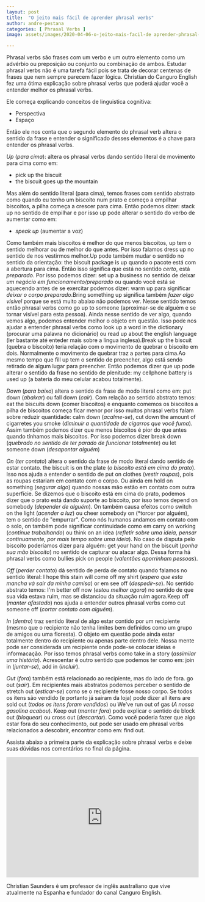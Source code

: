 ```yaml
---
layout: post
title:  "O jeito mais fácil de aprender phrasal verbs"
author: andre-pestana
categories: [ Phrasal Verbs ]
image: assets/images/2020-04-06-o-jeito-mais-facil-de aprender-phrasal-verbs/01.jpg

---
```


Phrasal verbs são frases com um verbo e um outro elemento como um advérbio ou preposição ou conjunto ou combinação de ambos. Estudar phrasal verbs não é uma tarefa fácil pois se trata de decorar centenas de frases que nem sempre parecem fazer lógica. Christian do Canguro English fez uma ótima explicação sobre phrasal verbs que poderá ajudar você a entender melhor os phrasal verbs.

Ele começa explicando conceitos de linguistica cognitiva:

- Perspectiva
- Espaço 

Então ele nos conta que o segundo elemento do phrasal verb altera o sentido da frase e entender o significado desses elementos é a chave para entender os phrasal verbs.

*<say-it>Up</say-it>* (*para cima*): altera os phrasal verbs dando sentido literal de movimento para cima como em: 
  - <say-it>pick up the biscuit</say-it>
  - <say-it>the biscuit goes up the mountain</say-it>

Mas além do sentido literal (para cima), temos frases com sentido abstrato como quando eu tenho um biscoito num prato e começo a empilhar biscoitos, a pilha começa a crescer para cima. Então podemos dizer: <say-it>stack up</say-it> no sentido de empilhar e por isso <say-it>up</say-it> pode alterar o sentido do verbo de aumentar como em:
  - *<say-it>speak up</say-it>* (aumentar a voz)

Como também mais biscoitos é melhor do que menos biscoitos, <say-it>up</say-it> tem o sentido melhorar ou de melhor do que antes. Por isso falamos <say-it>dress up</say-it> no sentido de nos vestirmos melhor.<say-it>Up</say-it> pode também mudar o sentido no sentido da orientação: <say-it>the biscuit package is up</say-it> quando o pacote está com a abertura para cima. Então isso significa que está no sentido *certo*, está *preparado*. Por isso podemos dizer: <say-it>set up a business</say-it> no sentido de deixar *um negócio em funcionamento/preparado* ou quando você está se aquecendo antes de se exercitar podemos dizer: <say-it>warm up</say-it> para significar *deixar o corpo preparado*.<say-it>Bring something up</say-it> significa também *fazer algo visível* porque se está muito abaixo não podemos ver. Nesse sentido temos então phrasal verbs como <say-it>go up to someone</say-it> (aproximar-se de alguém e se tornar visível para esta pessoa). Ainda nesse sentido de ver algo, quando vemos algo, podemos entender melhor o objeto em questão. Isso pode nos ajudar a entender phrasal verbs como <say-it>look up a word in the dictionary</say-it> (procurar uma palavra no dicionário) ou <say-it>read up about the english language</say-it> (ler bastante até enteder mais sobre a língua inglesa).<say-it>Break up the biscuit</say-it> (quebra o biscoito) teria relação com o movimento de quebrar o biscoito em dois. Normalmente o movimento de quebrar traz a partes para cima.Ao mesmo tempo que <say-it>fill up</say-it> tem o sentido de preencher, algo está sendo retirado de algum lugar para preencher. Então podemos dizer que <say-it>up</say-it> pode alterar o sentido da frase no sentido de plenitude: <say-it>my cellphone battery is used up</say-it> (a bateria do meu celular acabou totalmente).

*<say-it>Down</say-it>* (*para baixo*) altera o sentido da frase de modo literal como em: <say-it>put down</say-it> (*abaixar*) ou <say-it>fall down</say-it> (*cair*). Com relação ao sentido abstrato temos: <say-it>eat the biscuits down</say-it> (comer biscoitos) e enquanto comemos os biscoitos a pilha de biscoitos começa ficar menor por isso muitos phrasal verbs falam sobre reduzir quantidade: <say-it>calm down</say-it> (*acalme-se*), <say-it>cut down the amount of cigarretes you smoke</say-it> (*diminuir a quantidade de cigarros que você fuma*). Assim também podemos dizer que menos biscoitos é pior do que antes quando tínhamos mais biscoitos. Por isso podemos dizer <say-it>break down</say-it> (*quebrado no sentido de ter parado de funcionar totalmente*) ou <say-it>let someone down</say-it> (*desapontar alguém*) 

*<say-it>On</say-it>* (*ter contato*) altera o sentido da frase de modo literal dando sentido de estar contato. <say-it>the biscuit is on the plate</say-it> (*o biscoito está em cima do prato*). Isso nos ajuda a entender o sentido de <say-it>put on clothes</say-it> (*vestir roupas*), pois as roupas estariam em contato com o corpo. Ou ainda em <say-it>hold on something</say-it> (*segurar algo*) quando nossas mão estão em contato com outra superfície.
Se dizemos que o biscoito está em cima do prato, podemos dizer que o prato está dando suporte ao biscoito, por isso temos <say-it>depend on somebody</say-it> (*depender de alguém*). <say-it>On</say-it> também causa efeitos como <say-it>switch on the light</say-it> (*acender a luz*) ou <say-it>cheer somebody on</say-it> (*torcer por alguém), tem o sentido de "empurrar".
Como nós humanos andamos em contato com o solo, <say-it>on</say-it> também pode significar continuidade como em <say-it>carry on working</say-it> (*continue trabalhando*) ou <say-it>think on an idea</say-it> (*refletir sobre uma ideia, pensar continuamente, por mais tempo sobre uma ideia*).
No caso de disputa pelo biscoito poderíamos dizer para alguém: <say-it>get your hand on the biscuit</say-it> (*ponha sua mão biscoito*) no sentido de capturar ou atacar algo. Dessa forma há phrasal verbs como <say-it>bullies pick on people</say-it> (*valentões aporrinham pessoas*).

*<say-it>Off</say-it>* (*perder contato*) dá sentido de perda de contato quando falamos no sentido literal: <say-it>I hope this stain will come off my shirt</say-it> (*espero que esta mancha vá sair da minha camisa*) or em <say-it>see off</say-it> (*despedir-se*). No sentido abstrato temos: <say-it>I'm better off now</say-it> (*estou melhor agora*) no sentido de que sua vida estava ruim, mas se distanciou da situação ruim agora.<say-it>Keep off</say-it> (*manter afastado*) nos ajuda a entender outros phrasal verbs como <say-it>cut someone off</say-it> (*cortar contato com alguém*).

*<say-it>In</say-it>* (*dentro*) traz sentido literal de algo estar contido por um recipiente (mesmo que o recipiente não tenha limites bem definidos como um grupo de amigos ou uma floresta). O objeto em questão pode ainda estar totalmente dentro do recipiente ou apenas parte dentro dele. 
Nossa mente pode ser considerada um recipiente onde pode-se colocar ideias e informacação. Por isso temos phrasal verbs como <say-it>take in a story</say-it> (*assimilar uma história*). Acrescentar é outro sentido que podemos ter como em: <say-it>join in</say-it> (*juntar-se*), <say-it>add in</say-it> (*incluir*).

*<say-it>Out</say-it>* (*fora*) também está relacionado ao recipiente, mas do lado de fora. <say-it>go out</say-it> (*sair*). Em recipientes mais abstratos podemos perceber o sentido de <say-it>stretch out</say-it> (*esticar-se*) como se o recipiente fosse nosso corpo. Se todos os itens são vendido (e portanto já sairam da loja) pode dizer <say-it>all itens are sold out</say-it> (*todos os itens foram vendidos*) ou <say-it>We've run out of gas</say-it> (*A nossa gasolina acabou*). <say-it>Keep out</say-it> (*manter fora*) pode explicar o sentido de <say-it>block out</say-it> (*bloquear*) ou <say-it>cross out</say-it> (*descartar*). Como você poderia fazer que algo estar fora do seu conhecimento, <say-it>out</say-it> pode ser usado em phrasal verbs relacionados a descobrir, encontrar como em: <say-it>find out</say-it>.


Assista abaixo a primeira parte da explicação sobre phrasal verbs e deixe suas dúvidas nos comentários no final da página.

<p><iframe style="width:100%;" height="315" src="https://www.youtube.com/embed/k1uduN-i8R0?rel=0&amp;showinfo=0" frameborder="0" allowfullscreen></iframe></p>

Christian Saunders é um professor de inglês australiano que vive atualmente na Espanha e fundador do canal Canguro English. 